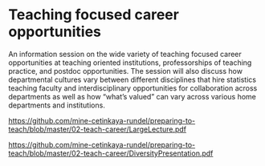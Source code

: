 # Teaching focused career opportunities

An information session on the wide variety of teaching focused career opportunities at teaching oriented institutions, professorships of teaching practice, and postdoc opportunities. The session will also discuss how departmental cultures vary between different disciplines that hire statistics teaching faculty and interdisciplinary opportunities for collaboration across departments as well as how “what’s valued” can vary across various home departments and institutions.

https://github.com/mine-cetinkaya-rundel/preparing-to-teach/blob/master/02-teach-career/LargeLecture.pdf

https://github.com/mine-cetinkaya-rundel/preparing-to-teach/blob/master/02-teach-career/DiversityPresentation.pdf

